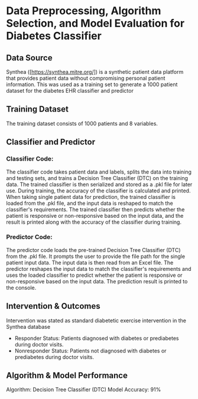 # Data Preprocessing, Algorithm Selection, and Model Evaluation for Diabetes Classifier
## Data Source
Synthea ([https://synthea.mitre.org/]) is a synthetic patient data platform that provides patient data without compromising personal patient information. This was used as a training set to generate a 1000 patient dataset for the diabetes EHR classifier and predictor 

## Training Dataset
The training dataset consists of 1000 patients and 8 variables.

## Classifier and Predictor
### Classifier Code:
The classifier code takes patient data and labels, splits the data into training and testing sets, and trains a Decision Tree Classifier (DTC) on the training data. The trained classifier is then serialized and stored as a .pkl file for later use. During training, the accuracy of the classifier is calculated and printed. When taking single patient data for prediction, the trained classifier is loaded from the .pkl file, and the input data is reshaped to match the classifier's requirements. The trained classifier then predicts whether the patient is responsive or non-responsive based on the input data, and the result is printed along with the accuracy of the classifier during training.

### Predictor Code:
The predictor code loads the pre-trained Decision Tree Classifier (DTC) from the .pkl file. It prompts the user to provide the file path for the single patient input data. The input data is then read from an Excel file. The predictor reshapes the input data to match the classifier's requirements and uses the loaded classifier to predict whether the patient is responsive or non-responsive based on the input data. The prediction result is printed to the console.

## Intervention & Outcomes
Intervention was stated as standard diabetetic exercise intervention in the Synthea database
- Responder Status: Patients diagnosed with diabetes or prediabetes during doctor visits.
- Nonresponder Status: Patients not diagnosed with diabetes or prediabetes during doctor visits.

## Algorithm & Model Performance
Algorithm: Decision Tree Classifier (DTC)
Model Accuracy: 91%

